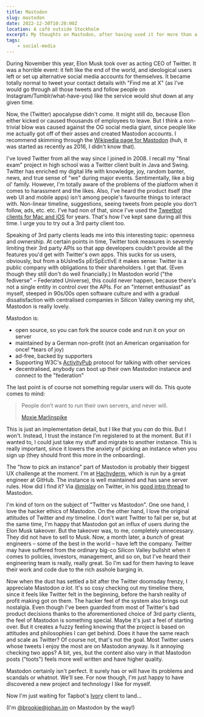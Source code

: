 ```yaml
---
title: Mastodon
slug: mastodon
date: 2022-12-30T10:20:00Z
location: A café outside Stockholm
excerpt: My thoughts on Mastodon, after having used it for more than a month.
tags:
    - social-media
---
```


During November this year, Elon Musk took over as acting CEO of Twitter. It was a horrible event: it
felt like the end of the world, and ideological users left or set up alternative social media
accounts for themselves. It became totally normal to tweet your contact details with "Find me at X"
(as I've would go through all those tweets and follow people on Instagram/Tumblr/what-have-you) like
the service would shut down at any given time.

Now, the (Twitter) apocalypse didn't come. It might still do, because Elon either kicked or caused
thousands of employees to leave. But I think a non-trivial blow was caused against the OG social
media giant, since people like me actually got off of their asses and created Mastodon accounts. I
recommend skimming through the
[Wikipedia page for Mastodon](https://en.wikipedia.org/wiki/Mastodon_(social_network)) (huh, it was
started as recently as 2016, I didn't know that).

I've loved Twitter from all the way since I joined in 2008. I recall my "final exam" project in high
school was a Twitter client built in Java and Swing. Twitter has enriched my digital life with
knowledge, joy, random banter, news, and true sense of "we" during major events. Sentimentally, like
a big ol' family. However, I'm totally aware of the problems of the platform when it comes to
harassment and the likes. Also, I've heard the product itself (the web UI and mobile apps) isn't
among people's favourite things to interact with. Non-linear timeline, suggestions, seeing tweets
from people you don't follow, ads, etc. etc. I've had non of that, since I've used the
[Tweetbot clients for Mac and iOS](https://tapbots.com) for years. That's how I've kept sane during
all this time. I urge you to try out a 3rd party client too.

Speaking of 3rd party clients leads me into this interesting topic: openness and ownership. At
certain points in time, Twitter took measures in severely limiting their 3rd party APIs so that app
developers couldn't provide all the features you'd get with Twitter's own apps. This sucks for us
users, obviously, but from a bUsIneSs pErSpEctIvE it makes sense: Twitter is a public company with
obligations to their shareholders. I get that. (Even though they still don't do well financially.)
In Mastodon world ("the fediverse" – Federated Universe), this could never happen, because there's
not a single entity in control over the APIs. For an "internet enthusiast" as myself, steeped in
90s/00s open software culture and with a gradual dissatisfaction with centralised companies in
Silicon Valley owning my shit, Mastodon is really lovely.

Mastodon is:

- open source, so you can fork the source code and run it on your on server
- maintained by a German non-profit (not an American organisation for once! *tears of joy)
- ad-free, backed by supporters
- Supporting W3C's [ActivityPub](https://en.wikipedia.org/wiki/ActivityPub) protocol for talking
  with other services
- decentralised, anybody can boot up their own Mastodon instance and connect to the "federation"

The last point is of course not something regular users will do. This quote comes to mind:

> People don’t want to run their own servers, and never will.
>
> [Moxie Marlinspike](https://moxie.org/2022/01/07/web3-first-impressions.html)

This is just an implementation detail, but I like that you _can_ do this. But I won't. Instead, I
trust the instance I'm registered to at the moment. But if I wanted to, I could just take my stuff
and migrate to another instance. This is really important, since it lowers the anxiety of picking an
instance when you sign up (they should front this more in the onboarding).

The "how to pick an instance" part of Mastodon is probably their biggest UX challenge at the moment.
I'm at [Hachyderm](https://hachyderm.io/about), which is run by a great engineer at GitHub. The
instance is well maintained and has sane server rules. How did I find it? Via
[@mislav](https://hachyderm.io/@mislav) on Twitter, in his
[good intro thread](https://twitter.com/mislav/status/1592905424214274049) to Mastodon.

I'm kind of torn on the subject of "Twitter vs Mastodon". One one hand, I love the hacker ethics of
Mastodon. On the other hand, I love the original attitudes of Twitter and _my_ timeline. I don't
want Twitter to fail per se, but at the same time, I'm happy that Mastodon got an influx of users
during the Elon Musk takeover. But the takeover was, to me, completely unnecessary. They did not
have to sell to Musk. Now, a month later, a _bunch_ of great engineers – some of the best in the
world – have left the company. Twitter may have suffered from the ordinary big-co Silicon Valley
bullshit when it comes to policies, investors, management, and so on, but I've heard their
engineering team is really, really great. So I'm sad for them having to leave their work and code
due to the rich asshole barging in.

Now when the dust has settled a bit after the Twitter doomsday frenzy, I appreciate Mastodon _a
lot_. It's so cosy checking out my timeline there, since it feels like Twitter felt in the
beginning, before the harsh reality of profit making got on them. The hacker feel of the system also
brings out nostalgia. Even though I've been guarded from most of Twitter's bad product decisions
thanks to the aforementioned choice of 3rd party clients, the feel of Mastodon is something special.
Maybe it's just a feel of starting over. But it creates a fuzzy feeling knowing that the project is
based on attitudes and philosophies I can get behind. Does it have the same reach and scale as
Twitter? Of course not, that's not the goal. Most Twitter users whose tweets I enjoy the most are on
Mastodon anyway. Is it annoying checking two apps? A bit, yes, but the content also vary in that
Mastodon posts ("toots") feels more well written and have higher quality.

Mastodon certainly isn't perfect. It surely has or will have its problems and scandals or whatnot.
We'll see. For now though, I'm just happy to have discovered a new project and technology I like for
myself.

Now I'm just waiting for Tapbot's [Ivory](https://hachyderm.io/@ivory@tapbots.social) client to
land…

(I'm [@brookie@johan.im](https://hachyderm.io/@brookie) on Mastodon by the way!)
